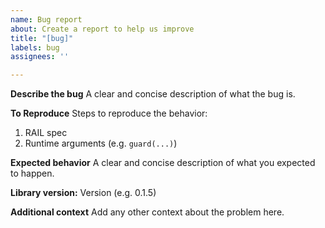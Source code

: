 ```yaml
---
name: Bug report
about: Create a report to help us improve
title: "[bug]"
labels: bug
assignees: ''

---
```


**Describe the bug**
A clear and concise description of what the bug is.

**To Reproduce**
Steps to reproduce the behavior:
1. RAIL spec
2. Runtime arguments (e.g. `guard(...)`)

**Expected behavior**
A clear and concise description of what you expected to happen.

**Library version:**
Version (e.g. 0.1.5)

**Additional context**
Add any other context about the problem here.
